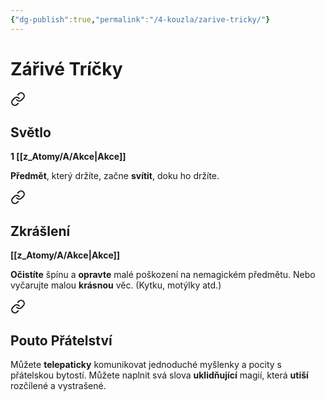 ```yaml
---
{"dg-publish":true,"permalink":"/4-kouzla/zarive-tricky/"}
---
```


# Zářivé Tríčky

<div class="transclusion internal-embed is-loaded"><a class="markdown-embed-link" href="/z-atomy/s/svetlo/" aria-label="Open link"><svg xmlns="http://www.w3.org/2000/svg" width="24" height="24" viewBox="0 0 24 24" fill="none" stroke="currentColor" stroke-width="2" stroke-linecap="round" stroke-linejoin="round" class="svg-icon lucide-link"><path d="M10 13a5 5 0 0 0 7.54.54l3-3a5 5 0 0 0-7.07-7.07l-1.72 1.71"></path><path d="M14 11a5 5 0 0 0-7.54-.54l-3 3a5 5 0 0 0 7.07 7.07l1.71-1.71"></path></svg></a><div class="markdown-embed">




## Světlo
**1 [[z_Atomy/A/Akce\|Akce]]**

**Předmět**, který držíte, začne **svítit**, doku ho držíte.

</div></div>


<div class="transclusion internal-embed is-loaded"><a class="markdown-embed-link" href="/z-atomy/z/zkrasleni/" aria-label="Open link"><svg xmlns="http://www.w3.org/2000/svg" width="24" height="24" viewBox="0 0 24 24" fill="none" stroke="currentColor" stroke-width="2" stroke-linecap="round" stroke-linejoin="round" class="svg-icon lucide-link"><path d="M10 13a5 5 0 0 0 7.54.54l3-3a5 5 0 0 0-7.07-7.07l-1.72 1.71"></path><path d="M14 11a5 5 0 0 0-7.54-.54l-3 3a5 5 0 0 0 7.07 7.07l1.71-1.71"></path></svg></a><div class="markdown-embed">




## Zkrášlení 
**[[z_Atomy/A/Akce\|Akce]]**

**Očistíte** špínu a **opravte** malé poškození na nemagickém předmětu.
Nebo vyčarujte malou **krásnou** věc. (Kytku, motýlky atd.)

</div></div>


<div class="transclusion internal-embed is-loaded"><a class="markdown-embed-link" href="/z-atomy/p/pouto-pratelstvi/" aria-label="Open link"><svg xmlns="http://www.w3.org/2000/svg" width="24" height="24" viewBox="0 0 24 24" fill="none" stroke="currentColor" stroke-width="2" stroke-linecap="round" stroke-linejoin="round" class="svg-icon lucide-link"><path d="M10 13a5 5 0 0 0 7.54.54l3-3a5 5 0 0 0-7.07-7.07l-1.72 1.71"></path><path d="M14 11a5 5 0 0 0-7.54-.54l-3 3a5 5 0 0 0 7.07 7.07l1.71-1.71"></path></svg></a><div class="markdown-embed">




## Pouto Přátelství

Můžete **telepaticky** komunikovat jednoduché myšlenky a pocity s přátelskou bytostí.
Můžete naplnit svá slova **uklidňující** magií, která **utiší** rozčílené a vystrašené.

</div></div>
